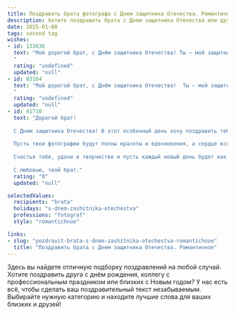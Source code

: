 ```yaml
---
title: Поздравить брата фотографа с Днем защитника Отечества. Романтичное
description: Хотите поздравить брата с Днем защитника Отечества или другим праздником? Наш ИИ создаст незабываемое поздравление, а вы обязательно выделитесь среди других.  
date: 2025-01-08
tags: second tag
wishes:
- id: 133636
  text: "Мой дорогой брат, с Днём защитника Отечества! Ты – мой защитник, моя опора, мой самый родной человек, хранитель самых дорогих воспоминаний, запечатлённых в твоих прекрасных фотографиях.  Пусть твоя жизнь будет наполнена светом, любовью и вдохновением, а твой объектив всегда улавливает красоту мира и самых ярких моментов.  Целую тебя крепко и желаю тебе всего самого лучшего!
  "
  rating: "undefined"
  updated: "null"
- id: 83164
  text: "Мой дорогой брат, с Днём защитника Отечества!  Ты – мой защитник, моя опора, и даже запечатлевая моменты жизни на свои волшебные фотографии, ты хранишь в них красоту и тепло, защищая от забвения всё прекрасное.  Пусть твоя жизнь будет наполнена любовью, вдохновением и счастьем, а каждый кадр – шедевром, отражающим твой талант и нежность сердца.  Люблю тебя!
  "
  rating: "undefined"
  updated: "null"
- id: 41710
  text: "Дорогой брат!
  
  С Днем защитника Отечества! В этот особенный день хочу поздравить тебя и пожелать, чтобы каждый миг твоей жизни был насыщен яркими моментами, словно кадры, запечатленные в твоем объективе. Ты, как истинный художник, создаешь из обычных мгновений настоящие шедевры, и я горжусь, что у меня есть такой талантливый брат.
  
  Пусть твои фотографии будут полны красоты и вдохновения, а сердце всегда — тепла и любви. Защищай свои мечты с такой же страстью, с какой ты бережно запечатываешь мир вокруг.
  
  Счастья тебе, удачи в творчестве и пусть каждый новый день будет как удачный снимок — четким, ярким и полным ощущений!
  
  С любовью, твой брат."
  rating: "0"
  updated: "null"

selectedValues:
  recipients: "brata"
  holidays: "s-dnem-zashitnika-otechestva"
  professions: "fotograf"
  style: "romantichnoe"

links:
- slug: "pozdravit-brata-s-dnem-zashitnika-otechestva-romantichnoe"
  title: "Поздравить брата с Днем защитника Отечества. Романтичное"
---
```


Здесь вы найдете отличную подборку поздравлений на любой случай. 
Хотите поздравить друга с днём рождения, коллегу с профессиональным праздником или близких с Новым годом? У нас есть всё, чтобы сделать ваш поздравительный текст незабываемым. Выбирайте нужную категорию и находите лучшие слова для ваших близких и друзей!
